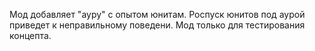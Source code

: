 Мод добавляет "ауру" с опытом юнитам.
Роспуск юнитов под аурой приведет к неправильному поведени.
Мод только для тестирования концепта.
